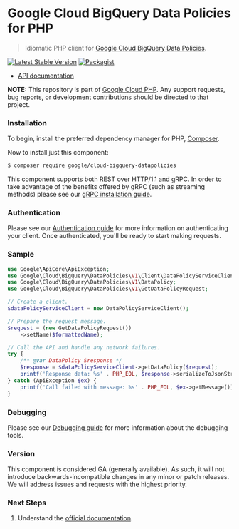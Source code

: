 # Google Cloud BigQuery Data Policies for PHP

> Idiomatic PHP client for [Google Cloud BigQuery Data Policies](https://cloud.google.com/bigquery/docs/reference/bigquerydatapolicy/rest).

[![Latest Stable Version](https://poser.pugx.org/google/cloud-bigquery-datapolicies/v/stable)](https://packagist.org/packages/google/cloud-bigquery-datapolicies) [![Packagist](https://img.shields.io/packagist/dm/google/cloud-bigquery-datapolicies.svg)](https://packagist.org/packages/google/cloud-bigquery-datapolicies)

* [API documentation](https://cloud.google.com/php/docs/reference/cloud-bigquery-datapolicies/latest)

**NOTE:** This repository is part of [Google Cloud PHP](https://github.com/googleapis/google-cloud-php). Any
support requests, bug reports, or development contributions should be directed to
that project.

### Installation

To begin, install the preferred dependency manager for PHP, [Composer](https://getcomposer.org/).

Now to install just this component:

```sh
$ composer require google/cloud-bigquery-datapolicies
```

This component supports both REST over HTTP/1.1 and gRPC. In order to take advantage of the benefits offered by gRPC (such as streaming methods)
please see our [gRPC installation guide](https://cloud.google.com/php/grpc).

### Authentication

Please see our [Authentication guide](https://github.com/googleapis/google-cloud-php/blob/main/AUTHENTICATION.md) for more information
on authenticating your client. Once authenticated, you'll be ready to start making requests.

### Sample

```php
use Google\ApiCore\ApiException;
use Google\Cloud\BigQuery\DataPolicies\V1\Client\DataPolicyServiceClient;
use Google\Cloud\BigQuery\DataPolicies\V1\DataPolicy;
use Google\Cloud\BigQuery\DataPolicies\V1\GetDataPolicyRequest;

// Create a client.
$dataPolicyServiceClient = new DataPolicyServiceClient();

// Prepare the request message.
$request = (new GetDataPolicyRequest())
    ->setName($formattedName);

// Call the API and handle any network failures.
try {
    /** @var DataPolicy $response */
    $response = $dataPolicyServiceClient->getDataPolicy($request);
    printf('Response data: %s' . PHP_EOL, $response->serializeToJsonString());
} catch (ApiException $ex) {
    printf('Call failed with message: %s' . PHP_EOL, $ex->getMessage());
}
```

### Debugging

Please see our [Debugging guide](https://github.com/googleapis/google-cloud-php/blob/main/DEBUG.md)
for more information about the debugging tools.

### Version

This component is considered GA (generally available). As such, it will not introduce backwards-incompatible changes in
any minor or patch releases. We will address issues and requests with the highest priority.

### Next Steps

1. Understand the [official documentation](https://cloud.google.com/bigquery/docs/reference/bigquerydatapolicy/rest).
